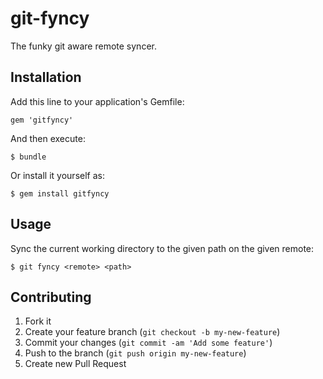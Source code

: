 # git-fyncy

The funky git aware remote syncer.

## Installation

Add this line to your application's Gemfile:

    gem 'gitfyncy'

And then execute:

    $ bundle

Or install it yourself as:

    $ gem install gitfyncy

## Usage

Sync the current working directory to the given path on the given remote:

    $ git fyncy <remote> <path>

## Contributing

1. Fork it
2. Create your feature branch (`git checkout -b my-new-feature`)
3. Commit your changes (`git commit -am 'Add some feature'`)
4. Push to the branch (`git push origin my-new-feature`)
5. Create new Pull Request
